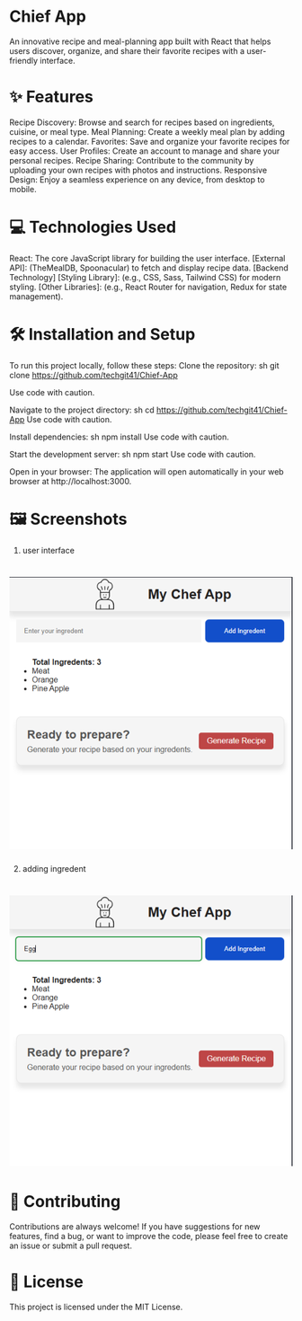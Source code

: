 # Chief App
An innovative recipe and meal-planning app built with React that helps users discover, organize, and share their favorite recipes with a user-friendly interface.
# ✨ Features
Recipe Discovery: Browse and search for recipes based on ingredients, cuisine, or meal type.
Meal Planning: Create a weekly meal plan by adding recipes to a calendar.
Favorites: Save and organize your favorite recipes for easy access.
User Profiles: Create an account to manage and share your personal recipes.
Recipe Sharing: Contribute to the community by uploading your own recipes with photos and instructions.
Responsive Design: Enjoy a seamless experience on any device, from desktop to mobile.
# 💻 Technologies Used
React: The core JavaScript library for building the user interface.
[External API]: (TheMealDB, Spoonacular) to fetch and display recipe data.
[Backend Technology]
[Styling Library]: (e.g., CSS, Sass, Tailwind CSS) for modern styling.
[Other Libraries]: (e.g., React Router for navigation, Redux for state management).

# 🛠️ Installation and Setup
To run this project locally, follow these steps:
Clone the repository:
sh
git clone https://github.com/techgit41/Chief-App

Use code with caution.

Navigate to the project directory:
sh
cd https://github.com/techgit41/Chief-App
Use code with caution.

Install dependencies:
sh
npm install
Use code with caution.

Start the development server:
sh
npm start
Use code with caution.

Open in your browser:
The application will open automatically in your web browser at http://localhost:3000.
# 🖼️ Screenshots
1. user interface
# ![starting game.](src/images/img1.png)
2. adding ingredent
# ![starting game.](src/images/img2.png)


# 🤝 Contributing
Contributions are always welcome! If you have suggestions for new features, find a bug, or want to improve the code, please feel free to create an issue or submit a pull request.
# 📜 License
This project is licensed under the MIT License.
